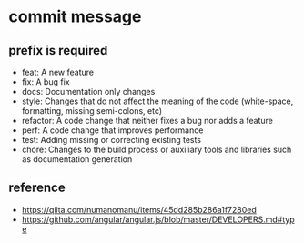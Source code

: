 # commit message

## prefix is required
- feat: A new feature
- fix: A bug fix
- docs: Documentation only changes
- style: Changes that do not affect the meaning of the code (white-space, formatting, missing semi-colons, etc)
- refactor: A code change that neither fixes a bug nor adds a feature
- perf: A code change that improves performance
- test: Adding missing or correcting existing tests
- chore: Changes to the build process or auxiliary tools and libraries such as documentation generation

## reference
- https://qiita.com/numanomanu/items/45dd285b286a1f7280ed
- https://github.com/angular/angular.js/blob/master/DEVELOPERS.md#type
